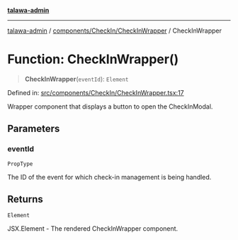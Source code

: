 [**talawa-admin**](../../../../README.md)

***

[talawa-admin](../../../../README.md) / [components/CheckIn/CheckInWrapper](../README.md) / CheckInWrapper

# Function: CheckInWrapper()

> **CheckInWrapper**(`eventId`): `Element`

Defined in: [src/components/CheckIn/CheckInWrapper.tsx:17](https://github.com/gautam-divyanshu/talawa-admin/blob/334f0f7773e45df65600a1da08d00c41806347e4/src/components/CheckIn/CheckInWrapper.tsx#L17)

Wrapper component that displays a button to open the CheckInModal.

## Parameters

### eventId

`PropType`

The ID of the event for which check-in management is being handled.

## Returns

`Element`

JSX.Element - The rendered CheckInWrapper component.
